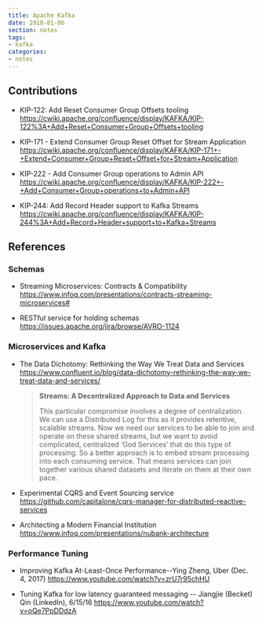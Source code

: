 ```yaml
---
title: Apache Kafka
date: 2018-01-06
section: notes
tags:
- kafka
categories:
- notes
---
```


<!--more-->

## Contributions

* KIP-122: Add Reset Consumer Group Offsets tooling https://cwiki.apache.org/confluence/display/KAFKA/KIP-122%3A+Add+Reset+Consumer+Group+Offsets+tooling

* KIP-171 - Extend Consumer Group Reset Offset for Stream Application https://cwiki.apache.org/confluence/display/KAFKA/KIP-171+-+Extend+Consumer+Group+Reset+Offset+for+Stream+Application

* KIP-222 - Add Consumer Group operations to Admin API https://cwiki.apache.org/confluence/display/KAFKA/KIP-222+-+Add+Consumer+Group+operations+to+Admin+API

* KIP-244: Add Record Header support to Kafka Streams https://cwiki.apache.org/confluence/display/KAFKA/KIP-244%3A+Add+Record+Header+support+to+Kafka+Streams

## References

### Schemas

* Streaming Microservices: Contracts & Compatibility https://www.infoq.com/presentations/contracts-streaming-microservices#

* RESTful service for holding schemas https://issues.apache.org/jira/browse/AVRO-1124

### Microservices and Kafka

* The Data Dichotomy: Rethinking the Way We Treat Data and Services https://www.confluent.io/blog/data-dichotomy-rethinking-the-way-we-treat-data-and-services/

  > **Streams: A Decentralized Approach to Data and Services**
  > 
  > This particular compromise involves a degree of centralization. We can use a Distributed Log for this as it provides retentive, scalable 
  > streams. Now we need our services to be able to join and operate on these shared streams, but we want to avoid complicated, centralized 
  > ‘God Services’ that do this type of processing.  So a better approach is to embed stream processing into each consuming service. That 
  > means services can join together various shared datasets and iterate on them at their own pace.

* Experimental CQRS and Event Sourcing service https://github.com/capitalone/cqrs-manager-for-distributed-reactive-services 

* Architecting a Modern Financial Institution https://www.infoq.com/presentations/nubank-architecture

### Performance Tuning

* Improving Kafka At-Least-Once Performance--Ying Zheng, Uber (Dec. 4, 2017) https://www.youtube.com/watch?v=zrU7r95chHU

* Tuning Kafka for low latency guaranteed messaging -- Jiangjie (Becket) Qin (LinkedIn), 6/15/16 https://www.youtube.com/watch?v=oQe7PpDDdzA